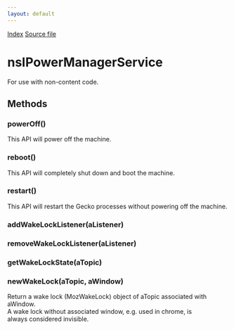 ```yaml
---
layout: default
---
```

<div id='links'><a href="../index.html">Index</a>
<a href="http://dxr.mozilla.org/mozilla-central/source/dom/power/nsIPowerManagerService.idl">Source file</a>
</div>

# nsIPowerManagerService #
  
For use with non-content code.  
  

## Methods ##

### powerOff() ###
  
This API will power off the machine.  
  

### reboot() ###
  
This API will completely shut down and boot the machine.  
  

### restart() ###
  
This API will restart the Gecko processes without powering off the machine.  
  

### addWakeLockListener(aListener) ###

### removeWakeLockListener(aListener) ###

### getWakeLockState(aTopic) ###

### newWakeLock(aTopic, aWindow) ###
  
Return a wake lock (MozWakeLock) object of aTopic associated with aWindow.  
A wake lock without associated window, e.g. used in chrome, is  
always considered invisible.  
  
